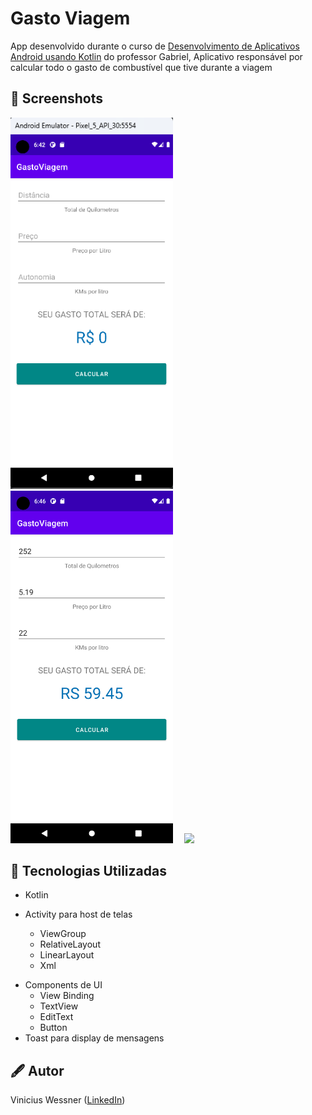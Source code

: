 # Gasto Viagem
App desenvolvido durante o curso de [Desenvolvimento de Aplicativos Android usando Kotlin](https://www.udemy.com/course/curso-desenvolvedor-kotlin/) do professor Gabriel, Aplicativo responsável por calcular todo o gasto de combustível que tive durante a viagem



## :camera_flash: Screenshots
<!-- You can add more screenshots here if you like -->
<img src="https://github.com/ViniciusWessner/GastoViagem/blob/main/imgs/App.png" width="260">&emsp;
<img src="https://github.com/ViniciusWessner/GastoViagem/blob/main/imgs/Screenshot_1676573164.png" width="260">&emsp;
<img src="#" width="260">

## 📱 Tecnologias Utilizadas
* Kotlin

* Activity para host de telas
  * ViewGroup
   * RelativeLayout
   * LinearLayout
   * Xml

- Components de UI
   - View Binding
    - TextView
    - EditText
    - Button
- Toast para display de mensagens

## 🖋 Autor
Vinicius Wessner ([LinkedIn](https://github.com/viniciuswessner/))
